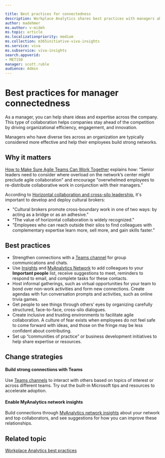 ```yaml
---

title: Best practices for connectedness
description: Workplace Analytics shares best practices with managers about connecting with their teams and employees
author: madehmer
ms.author: v-mideh
ms.topic: article
ms.localizationpriority: medium 
ms.collection: m365initiative-viva-insights 
ms.service: viva 
ms.subservice: viva-insights 
search.appverid: 
- MET150 
manager: scott.ruble
audience: Admin
---
```


# Best practices for manager connectedness

As a manager, you can help share ideas and expertise across the company. This type of collaboration helps companies stay ahead of the competition by driving organizational efficiency, engagement, and innovation.

Managers who have diverse ties across an organization are typically considered more effective and help their employees build strong networks.

## Why it matters

[How to Make Sure Agile Teams Can Work Together](https://insights.office.com/collaboration/how-to-make-sure-agile-teams-can-work-together/) explains how: “Senior leaders need to consider where overload on the network’s center might preclude agile collaboration" and encourage "overwhelmed employees to re-distribute collaborative work in conjunction with their managers.”

According to [Horizontal collaboration and cross-silo leadership](https://insights.office.com/networks/cross-silo-leadership-horizontal-collaboration/), it's important to develop and deploy cultural brokers:

* "Cultural brokers promote cross-boundary work in one of two ways: by acting as a bridge or as an adhesive."
* “The value of horizontal collaboration is widely recognized."
* "Employees who can reach outside their silos to find colleagues with complementary expertise learn more, sell more, and gain skills faster.”

## Best practices

* Strengthen connections with a [Teams channel](https://www.microsoft.com/microsoft-365/microsoft-teams/group-chat-software) for group communications and chats.
* Use [Insights](../personal/use/use-the-insights.md) and [MyAnalytics Network](../personal/use/network.md) to add colleagues to your **Important people** list, receive suggestions to meet, reminders to respond to email, and complete tasks for these contacts.
* Host informal gatherings, such as virtual opportunities for your team to bond over non-work activities and form new connections. Create agendas with fun conversation prompts and activities, such as online trivia games.
* Get people to see things through others’ eyes by organizing carefully structured, face-to-face, cross-silo dialogues.
* Create inclusive and trusting environments to facilitate agile collaboration. A culture of fear exists when employees do not feel safe to come forward with ideas, and those on the fringe may be less conﬁdent about contributing.
* Set up “communities of practice” or business development initiatives to help share expertise or resources.

## Change strategies

#### Build strong connections with Teams

Use [Teams channels](/microsoftteams/teams-channels-overview) to interact with others based on topics of interest or across different teams. Try out the built-in Microsoft tips and resources to accelerate adoption.

#### Enable MyAnalytics network insights

Build connections through [MyAnalytics network insights](../personal/Use/network.md) about your network and top collaborators, and see suggestions for how you can improve these relationships.

## Related topic

[Workplace Analytics best practices](gm-best-practices.md)